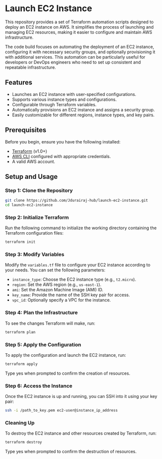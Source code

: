 # Launch EC2 Instance

This repository provides a set of Terraform automation scripts designed to deploy an EC2 instance on AWS. It simplifies the process of launching and managing EC2 resources, making it easier to configure and maintain AWS infrastructure.

The code build focuses on automating the deployment of an EC2 instance, configuring it with necessary security groups, and optionally provisioning it with additional services. This automation can be particularly useful for developers or DevOps engineers who need to set up consistent and repeatable infrastructure.


## Features

- Launches an EC2 instance with user-specified configurations.
- Supports various instance types and configurations.
- Configurable through Terraform variables.
- Automatically provisions an EC2 instance and assigns a security group.
- Easily customizable for different regions, instance types, and key pairs.

## Prerequisites

Before you begin, ensure you have the following installed:

- [Terraform](https://www.terraform.io/downloads.html) (v1.0+)
- [AWS CLI](https://aws.amazon.com/cli/) configured with appropriate credentials.
- A valid AWS account.

## Setup and Usage

### Step 1: Clone the Repository

```bash
git clone https://github.com/Jdurairaj-hub/launch-ec2-instance.git
cd launch-ec2-instance
```

### Step 2: Initialize Terraform

Run the following command to initialize the working directory containing the Terraform configuration files:

```bash
terraform init
```

### Step 3: Modify Variables

Modify the `variables.tf` file to configure your EC2 instance according to your needs. You can set the following parameters:

- `instance_type`: Choose the EC2 instance type (e.g., `t2.micro`).
- `region`: Set the AWS region (e.g., `us-east-1`).
- `ami`: Set the Amazon Machine Image (AMI) ID.
- `key_name`: Provide the name of the SSH key pair for access.
- `vpc_id`: Optionally specify a VPC for the instance.

### Step 4: Plan the Infrastructure

To see the changes Terraform will make, run:

```bash
terraform plan
```

### Step 5: Apply the Configuration

To apply the configuration and launch the EC2 instance, run:

```bash
terraform apply
```

Type yes when prompted to confirm the creation of resources.

### Step 6: Access the Instance

Once the EC2 instance is up and running, you can SSH into it using your key pair:

```bash
ssh -i /path_to_key.pem ec2-user@instance_ip_address
```

### Cleaning Up

To destroy the EC2 instance and other resources created by Terraform, run:

```bash
terraform destroy
```

Type yes when prompted to confirm the destruction of resources.